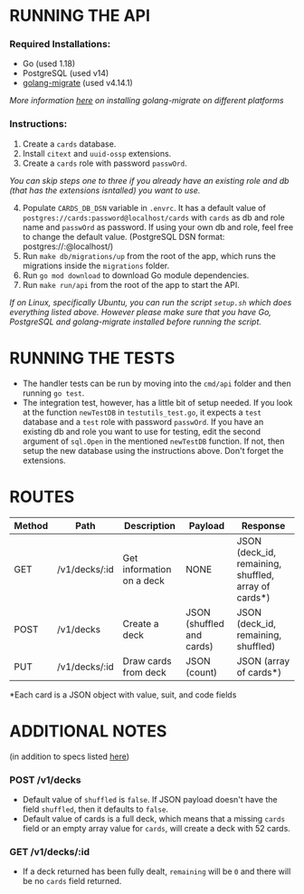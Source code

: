 # RUNNING THE API

### Required Installations:

- Go (used 1.18)
- PostgreSQL (used v14)
- [golang-migrate](https://github.com/golang-migrate/migrate) (used v4.14.1)

_More information [here](https://pkg.go.dev/github.com/golang-migrate/migrate/cli#section-readme) on installing golang-migrate on different platforms_

### Instructions:

1. Create a `cards` database.
2. Install `citext` and `uuid-ossp` extensions.
3. Create a `cards` role with password `passwOrd`.

_You can skip steps one to three if you already have an existing role and db (that has the extensions isntalled) you want to use._

4. Populate `CARDS_DB_DSN` variable in `.envrc`. It has a default value of `postgres://cards:password@localhost/cards` with `cards` as db and role name and `passwOrd` as password. If using your own db and role, feel free to change the default value. (PostgreSQL DSN format: postgres://<username>:<password>@localhost/<dbname>)
5. Run `make db/migrations/up` from the root of the app, which runs the migrations inside the `migrations` folder.
6. Run `go mod download` to download Go module dependencies.
7. Run `make run/api` from the root of the app to start the API.

_If on Linux, specifically Ubuntu, you can run the script `setup.sh` which does everything listed above. However please make sure that you have Go, PostgreSQL and golang-migrate installed before running the script._

# RUNNING THE TESTS

- The handler tests can be run by moving into the `cmd/api` folder and then running `go test`.
- The integration test, however, has a little bit of setup needed. If you look at the function `newTestDB` in `testutils_test.go`, it expects a `test` database and a `test` role with password `passwOrd`. If you have an existing db and role you want to use for testing, edit the second argument of `sql.Open` in the mentioned `newTestDB` function. If not, then setup the new database using the instructions above. Don't forget the extensions.

# ROUTES

| Method | Path          | Description               | Payload                   | Response                                              |
| ------ | ------------- | ------------------------- | ------------------------- | ----------------------------------------------------- |
| GET    | /v1/decks/:id | Get information on a deck | NONE                      | JSON (deck_id, remaining, shuffled, array of cards\*) |
| POST   | /v1/decks     | Create a deck             | JSON (shuffled and cards) | JSON (deck_id, remaining, shuffled)                   |
| PUT    | /v1/decks/:id | Draw cards from deck      | JSON (count)              | JSON (array of cards\*)                               |

\*Each card is a JSON object with value, suit, and code fields

# ADDITIONAL NOTES

(in addition to specs listed [here](https://toggl.notion.site/Toggl-Backend-Unattended-Programming-Test-015a95428b044b4398ba62ccc72a007e))

### POST /v1/decks

- Default value of `shuffled` is `false`. If JSON payload doesn't have the field `shuffled`, then it defaults to `false`.
- Default value of cards is a full deck, which means that a missing `cards` field or an empty array value for `cards`, will create a deck with 52 cards.

### GET /v1/decks/:id

- If a deck returned has been fully dealt, `remaining` will be `0` and there will be no `cards` field returned.
